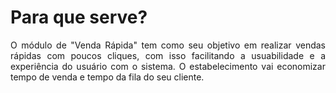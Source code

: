 <style>
  body {
    text-align: justify;
  }
</style>

# **Para que serve?**

O módulo de "Venda Rápida" tem como seu objetivo em realizar vendas rápidas com poucos cliques,
com isso facilitando a usuabilidade e a experiência do usuário com o sistema.
O estabelecimento vai economizar tempo de venda e tempo da fila do seu cliente.



